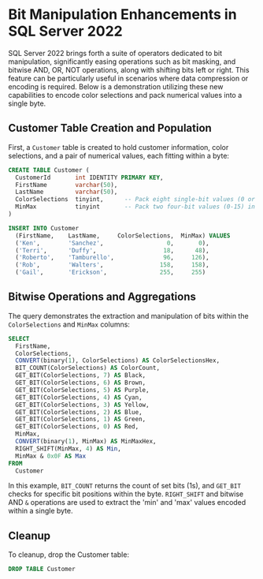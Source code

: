 # Bit Manipulation Enhancements in SQL Server 2022

SQL Server 2022 brings forth a suite of operators dedicated to bit manipulation, significantly easing operations such as bit masking, and bitwise AND, OR, NOT operations, along with shifting bits left or right. This feature can be particularly useful in scenarios where data compression or encoding is required. Below is a demonstration utilizing these new capabilities to encode color selections and pack numerical values into a single byte.

## Customer Table Creation and Population

First, a `Customer` table is created to hold customer information, color selections, and a pair of numerical values, each fitting within a byte:

```sql
CREATE TABLE Customer (
  CustomerId       int IDENTITY PRIMARY KEY,
  FirstName        varchar(50),
  LastName         varchar(50),
  ColorSelections  tinyint,      -- Pack eight single-bit values (0 or 1) in a single byte (0-255)
  MinMax           tinyint       -- Pack two four-bit values (0-15) in a single byte (0-255)
)

INSERT INTO Customer
  (FirstName,    LastName,     ColorSelections,  MinMax) VALUES
  ('Ken',        'Sanchez',                  0,       0),
  ('Terri',      'Duffy',                   18,      48),
  ('Roberto',    'Tamburello',              96,     126),
  ('Rob',        'Walters',                158,     158),
  ('Gail',       'Erickson',               255,     255)
```

## Bitwise Operations and Aggregations

The query demonstrates the extraction and manipulation of bits within the `ColorSelections` and `MinMax` columns:

```sql
SELECT
  FirstName,
  ColorSelections,
  CONVERT(binary(1), ColorSelections) AS ColorSelectionsHex,
  BIT_COUNT(ColorSelections) AS ColorCount,
  GET_BIT(ColorSelections, 7) AS Black,
  GET_BIT(ColorSelections, 6) AS Brown,
  GET_BIT(ColorSelections, 5) AS Purple,
  GET_BIT(ColorSelections, 4) AS Cyan,
  GET_BIT(ColorSelections, 3) AS Yellow,
  GET_BIT(ColorSelections, 2) AS Blue,
  GET_BIT(ColorSelections, 1) AS Green,
  GET_BIT(ColorSelections, 0) AS Red,
  MinMax,
  CONVERT(binary(1), MinMax) AS MinMaxHex,
  RIGHT_SHIFT(MinMax, 4) AS Min,
  MinMax & 0x0F AS Max
FROM
  Customer
```

In this example, `BIT_COUNT` returns the count of set bits (1s), and `GET_BIT` checks for specific bit positions within the byte. `RIGHT_SHIFT` and bitwise AND `&` operations are used to extract the 'min' and 'max' values encoded within a single byte.

## Cleanup

To cleanup, drop the Customer table:

```sql
DROP TABLE Customer
```

